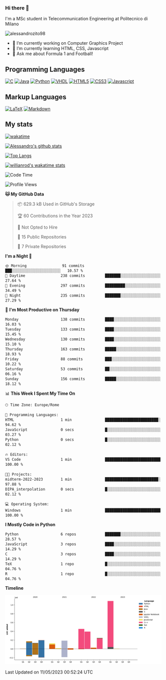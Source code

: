 ### Hi there 👋

I'm a MSc student in Telecommunication Engineering at Politecnico di Milano

<p align="left"> <img src="https://komarev.com/ghpvc/?username=alessandrozito98&label=Profile%20views&color=129e00&style=plastic" alt="alessandrozito98" /> </p>


<!--
**alessandrozito98/alessandrozito98** is a ✨ _special_ ✨ repository because its `README.md` (this file) appears on your GitHub profile.
-->

- 🔭 I’m currently working on Computer Graphics Project
- 🌱 I’m currently learning HTML, CSS, Javascript
- 💬 Ask me about Formula 1 and Football!




## Programming Languages

[![C](https://img.shields.io/badge/c%20-%2300599C.svg?&style=for-the-badge&logo=c&logoColor=white)](<https://en.wikipedia.org/wiki/C_(programming_language)>)
[![Java](https://img.shields.io/badge/java-%23ED8B00.svg?&style=for-the-badge&logo=java&logoColor=white)](https://www.java.com/)
[![Python](https://img.shields.io/badge/python%20-%2314354C.svg?&style=for-the-badge&logo=python&logoColor=white)](https://www.python.org/)
[![VHDL](https://img.shields.io/badge/-VHDL-lightgrey?style=for-the-badge&logo=xilinx&logoColor=red)](https://en.wikipedia.org/wiki/VHDL)
[![HTML5](https://img.shields.io/badge/html5%20-%23E34F26.svg?&style=for-the-badge&logo=html5&logoColor=white)](https://en.wikipedia.org/wiki/HTML5)
[![CSS3](https://img.shields.io/badge/css3%20-%231572B6.svg?&style=for-the-badge&logo=css3&logoColor=white)](https://en.wikipedia.org/wiki/CSS)
[![Javascript](https://img.shields.io/badge/javascript%20-%23323330.svg?&style=for-the-badge&logo=javascript&logoColor=%23F7DF1)](https://en.wikipedia.org/wiki/JavaScript)

## Markup Languages

[![LaTeX](https://img.shields.io/badge/latex%20-%23008080.svg?&style=for-the-badge&logo=latex&logoColor=white)](https://en.wikipedia.org/wiki/LaTeX)
[![Markdown](https://img.shields.io/badge/markdown-%23000000.svg?&style=for-the-badge&logo=markdown&logoColor=white)](https://en.wikipedia.org/wiki/Markdown)


## My stats

[![wakatime](https://wakatime.com/badge/user/6602f0ab-f5f4-418b-b2fb-1fa267f6c557.svg)](https://wakatime.com/@6602f0ab-f5f4-418b-b2fb-1fa267f6c557)


[![Alessandro's github stats](https://github-readme-stats.vercel.app/api?username=alessandrozito98&count_private=true&show_icons=true&theme=radical)](https://github.com/anuraghazra/github-readme-stats)


[![Top Langs](https://github-readme-stats.vercel.app/api/top-langs/?username=alessandrozito98&langs_count=10&layout=compact)](https://github.com/anuraghazra/github-readme-stats)


[![willianrod's wakatime stats](https://github-readme-stats.vercel.app/api/wakatime?username=alessandrozito98&layout=compact&v=2)](https://github.com/anuraghazra/github-readme-stats) 



<!--START_SECTION:waka-->
![Code Time](http://img.shields.io/badge/Code%20Time-86%20hrs%2056%20mins-blue)

![Profile Views](http://img.shields.io/badge/Profile%20Views-0-blue)

**🐱 My GitHub Data** 

> 📦 629.3 kB Used in GitHub's Storage 
 > 
> 🏆 60 Contributions in the Year 2023
 > 
> 🚫 Not Opted to Hire
 > 
> 📜 15 Public Repositories 
 > 
> 🔑 7 Private Repositories 
 > 
**I'm a Night 🦉** 

```text
🌞 Morning                91 commits          ███░░░░░░░░░░░░░░░░░░░░░░   10.57 % 
🌆 Daytime                238 commits         ███████░░░░░░░░░░░░░░░░░░   27.64 % 
🌃 Evening                297 commits         █████████░░░░░░░░░░░░░░░░   34.49 % 
🌙 Night                  235 commits         ███████░░░░░░░░░░░░░░░░░░   27.29 % 
```
📅 **I'm Most Productive on Thursday** 

```text
Monday                   138 commits         ████░░░░░░░░░░░░░░░░░░░░░   16.03 % 
Tuesday                  133 commits         ████░░░░░░░░░░░░░░░░░░░░░   15.45 % 
Wednesday                130 commits         ████░░░░░░░░░░░░░░░░░░░░░   15.10 % 
Thursday                 163 commits         █████░░░░░░░░░░░░░░░░░░░░   18.93 % 
Friday                   88 commits          ███░░░░░░░░░░░░░░░░░░░░░░   10.22 % 
Saturday                 53 commits          ██░░░░░░░░░░░░░░░░░░░░░░░   06.16 % 
Sunday                   156 commits         █████░░░░░░░░░░░░░░░░░░░░   18.12 % 
```


📊 **This Week I Spent My Time On** 

```text
🕑︎ Time Zone: Europe/Rome

💬 Programming Languages: 
HTML                     1 min               ████████████████████████░   94.62 % 
JavaScript               0 secs              █░░░░░░░░░░░░░░░░░░░░░░░░   03.27 % 
Python                   0 secs              █░░░░░░░░░░░░░░░░░░░░░░░░   02.12 % 

🔥 Editors: 
VS Code                  1 min               █████████████████████████   100.00 % 

🐱‍💻 Projects: 
midterm-2022-2023        1 min               ████████████████████████░   97.88 % 
DIPA_interpolation       0 secs              █░░░░░░░░░░░░░░░░░░░░░░░░   02.12 % 

💻 Operating System: 
Windows                  1 min               █████████████████████████   100.00 % 
```

**I Mostly Code in Python** 

```text
Python                   6 repos             ███████░░░░░░░░░░░░░░░░░░   28.57 % 
JavaScript               3 repos             ████░░░░░░░░░░░░░░░░░░░░░   14.29 % 
C                        3 repos             ████░░░░░░░░░░░░░░░░░░░░░   14.29 % 
TeX                      1 repo              █░░░░░░░░░░░░░░░░░░░░░░░░   04.76 % 
R                        1 repo              █░░░░░░░░░░░░░░░░░░░░░░░░   04.76 % 
```



**Timeline**

![Lines of Code chart](https://raw.githubusercontent.com/alessandrozito98/alessandrozito98/master/assets/bar_graph.png)


 Last Updated on 11/05/2023 00:52:24 UTC
<!--END_SECTION:waka-->
